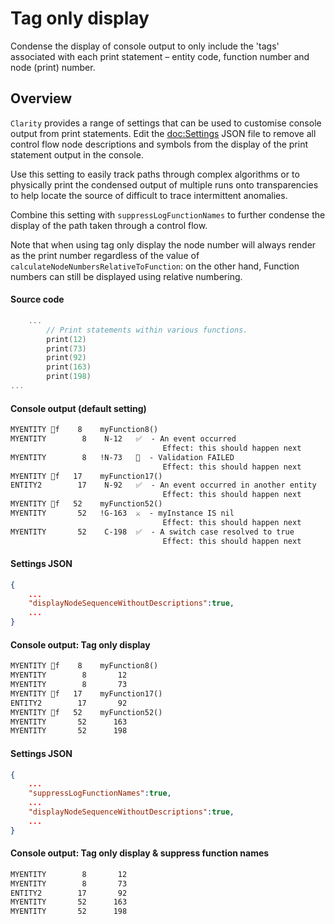 # Tag only display

Condense the display of console output to only include the 'tags' associated with each print statement – entity code, function number and node (print) number.

## Overview

``Clarity`` provides a range of settings that can be used to customise console output from print statements. Edit the <doc:Settings> JSON file to remove all control flow node descriptions and symbols from the display of the print statement output in the console.

Use this setting to easily track paths through complex algorithms or to physically print the condensed output of multiple runs onto transparencies to help locate the source of difficult to trace intermittent anomalies.

Combine this setting with `suppressLogFunctionNames` to further condense the display of the path taken through a control flow.

Note that when using tag only display the node number will always render as the print number regardless of the value of `calculateNodeNumbersRelativeToFunction`: on the other hand, Function numbers can still be displayed using relative numbering.

#### Source code
```swift
    ...    
        // Print statements within various functions.
        print(12)
        print(73)
        print(92)
        print(163)
        print(198)
...
```

#### Console output (default setting)
```markdown
MYENTITY 🏓f    8    myFunction8()
MYENTITY        8    N-12   ✅  - An event occurred
                                  Effect: this should happen next
MYENTITY        8   !N-73   🔴  - Validation FAILED
                                  Effect: this should happen next
MYENTITY 🏓f   17    myFunction17()
ENTITY2        17    N-92   ✅  - An event occurred in another entity
                                  Effect: this should happen next
MYENTITY 🏓f   52    myFunction52()
MYENTITY       52   !G-163  ⚔️  - myInstance IS nil
                                  Effect: this should happen next
MYENTITY       52    C-198  ✅  - A switch case resolved to true
                                  Effect: this should happen next
```
#### Settings JSON

```json
{
    ...
    "displayNodeSequenceWithoutDescriptions":true,
    ...
}
``` 
#### Console output: Tag only display
```markdown
MYENTITY 🏓f    8    myFunction8()
MYENTITY        8       12
MYENTITY        8       73
MYENTITY 🏓f   17    myFunction17()
ENTITY2        17       92
MYENTITY 🏓f   52    myFunction52()
MYENTITY       52      163
MYENTITY       52      198

```

#### Settings JSON

```json
{
    ...
    "suppressLogFunctionNames":true,
    ...
    "displayNodeSequenceWithoutDescriptions":true,
    ...
}
``` 

#### Console output: Tag only display & suppress function names
```markdown
MYENTITY        8       12
MYENTITY        8       73
ENTITY2        17       92
MYENTITY       52      163
MYENTITY       52      198

```





